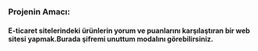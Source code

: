 ### Projenin Amacı:
#### E-ticaret sitelerindeki ürünlerin yorum ve puanlarını karşılaştıran bir web sitesi yapmak.Burada şifremi unuttum modalını görebilirsiniz.
